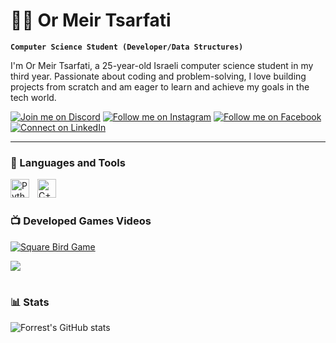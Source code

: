 # 🏄‍♂️ Or Meir Tsarfati

**`Computer Science Student (Developer/Data Structures)`**

I'm Or Meir Tsarfati, a 25-year-old Israeli computer science student in my third year. Passionate about coding and problem-solving, I love building projects from scratch and am eager to learn and achieve my goals in the tech world.

   <p align="left">
    <a href="https://discord.com/users/484759600445259776">
        <img alt="Join me on Discord" title="Join me on Discord" src="https://custom-icon-badges.demolab.com/badge/-Discord-7289DA?style=for-the-badge&logo=discord&logoColor=white"/></a>
    <a href="https://www.instagram.com/Or0727">
        <img alt="Follow me on Instagram" title="Follow me on Instagram" src="https://custom-icon-badges.demolab.com/badge/-Instagram-E4405F?style=for-the-badge&logo=instagram&logoColor=white"/></a>
    <a href="https://www.facebook.com/omtsarfati/">
        <img alt="Follow me on Facebook" title="Follow me on Facebook" src="https://custom-icon-badges.demolab.com/badge/-Facebook-1877F2?style=for-the-badge&logo=facebook&logoColor=white"/></a>
    <a href="https://www.linkedin.com/in/or-meir-tsarfati-0775772b4/">
        <img alt="Connect on LinkedIn" title="Connect on LinkedIn" src="https://custom-icon-badges.demolab.com/badge/-LinkedIn-0A66C2?style=for-the-badge&logo=linkedin&logoColor=white"/></a>
</p>

---

### 🧰 Languages and Tools

<img align="left" alt="Python" width="30px" style="padding-right:10px;" src="https://cdn.jsdelivr.net/gh/devicons/devicon/icons/python/python-plain.svg" />
<img align="left" alt="C++" width="30px" style="padding-right:10px;" src="https://cdn.jsdelivr.net/gh/devicons/devicon/icons/cplusplus/cplusplus-line.svg" />

<br />

#

### 📺 Developed Games Videos 
<!-- BEGIN YOUTUBE-CARDS -->
[![Square Bird Game](https://ytcards.demolab.com/?id=JcuATkZ7ufg&title=OOP2+Project+SquareBird+Game&lang=en&timestamp=0&background_color=%230d1117&title_color=%23ffffff&stats_color=%23dedede&max_title_lines=1&width=250&border_radius=5&duration=317 "Square Bird Game")](https://www.youtube.com/watch?v=JcuATkZ7ufg&list=PLsWQBiWcM5hxmmXFLmo6mTmfY_Ko83g8T&ab_channel=OrmeirTzarfati)
<!-- END YOUTUBE-CARDS -->

[<img src="https://custom-icon-badges.demolab.com/badge/-Subscribe%20For%20More-red?style=for-the-badge&logo=video&logoColor=white"/>](https://www.youtube.com/@OrmeirTzarfati?sub_confirmation=1)

#

### 📊 Stats

![Forrest's GitHub stats](https://github-readme-stats.vercel.app/api?username=OrMeirDev&show_icons=true&theme=gruvbox)

<!-- ![GitHub Streak](https://streak-stats.demolab.com?user=ForrestKnight&theme=gruvbox&border_radius=4.5) -->
#
